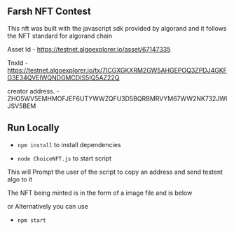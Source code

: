 ## Farsh NFT Contest

This nft was built with the javascript sdk provided by algorand and it follows the NFT standard for algorand chain

Asset Id - https://testnet.algoexplorer.io/asset/67147335

TnxId - https://testnet.algoexplorer.io/tx/7ICGXGKXRM2GW5AHGEPOQ3ZPDJ4GKFG3E34QVEIWQNDGMCDIS5IQ5AZ22Q

creator address. - ZHO5WV5EMHMOFJEF6UTYWWZQFU3D5BQRBMRVYM67WW2NK732JWIJSV5BEM

## Run Locally

- `npm install` to install dependencies

- `node ChoiceNFT.js` to start script

This will Prompt the user of the script to copy an address and send testent algo to it

The NFT being minted is in the form of a image file and is below

or Alternatively you can use

- `npm start`
